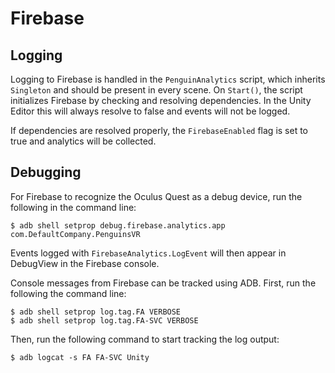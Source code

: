 # Firebase

## Logging

Logging to Firebase is handled in the `PenguinAnalytics` script, which inherits `Singleton` and should be present in every scene. On `Start()`, the script initializes Firebase by checking and resolving dependencies. In the Unity Editor this will always resolve to false and events will not be logged.

If dependencies are resolved properly, the `FirebaseEnabled` flag is set to true and analytics will be collected.

## Debugging

For Firebase to recognize the Oculus Quest as a debug device, run the following in the command line:

`$ adb shell setprop debug.firebase.analytics.app com.DefaultCompany.PenguinsVR`

Events logged with `FirebaseAnalytics.LogEvent` will then appear in DebugView in the Firebase console.

Console messages from Firebase can be tracked using ADB. First, run the following the command line:

`$ adb shell setprop log.tag.FA VERBOSE` \
`$ adb shell setprop log.tag.FA-SVC VERBOSE`

Then, run the following command to start tracking the log output:

`$ adb logcat -s FA FA-SVC Unity`

